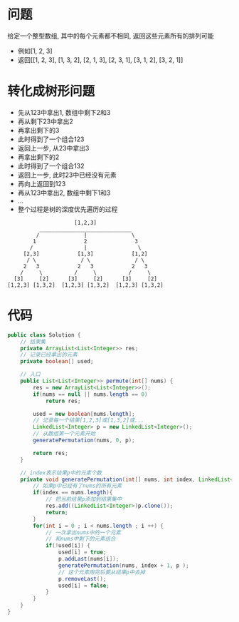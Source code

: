 # 问题

给定一个整型数组, 其中的每个元素都不相同, 返回这些元素所有的排列可能
- 例如[1, 2, 3]
- 返回[[1, 2, 3], [1, 3, 2], [2, 1, 3], [2, 3, 1], [3, 1, 2], [3, 2, 1]]

# 转化成树形问题
- 先从123中拿出1, 数组中剩下2和3
- 再从剩下23中拿出2
- 再拿出剩下的3
- 此时得到了一个组合123
- 返回上一步, 从23中拿出3
- 再拿出剩下的2
- 此时得到了一个组合132
- 返回上一步, 此时23中已经没有元素
- 再向上返回到123
- 再从123中拿出2, 数组中剩下1和3
- ...
- 整个过程是树的深度优先遍历的过程
```
                     [1,2,3]
          _____________________________
         /              |              \
        1               2               3
       /                |                \
     [2,3]            [1,3]            [1,2]
      / \              / \              / \
     2   3            2   3            2   3
    /     \          /     \          /     \ 
  [3]     [2]      [3]     [2]      [3]     [2]   
[1,2,3] [1,3,2]  [1,2,3] [1,3,2]  [1,2,3] [1,3,2]     
```

# 代码

```java
public class Solution {
	// 结果集
	private ArrayList<List<Integer>> res;
	// 记录已经拿出的元素
	private boolean[] used;

	// 入口
	public List<List<Integer>> permute(int[] nums) {
		res = new ArrayList<List<Integer>>();
		if(nums == null || nums.length == 0)
			return res;

		used = new boolean[nums.length];
		// 记录每一个结果[1,2,3]或[1,3,2]或...
		LinkedList<Integer> p = new LinkedList<Integer>();
		// 从数组第一个元素开始
		generatePermutation(nums, 0, p);

		return res;
	}

	// index表示结果p中的元素个数
	private void generatePermutation(int[] nums, int index, LinkedList<Integer> p){
		// 如果p中已经有了nums的所有元素
		if(index == nums.length){
			// 把当前结果p添加到结果集中
			res.add((LinkedList<Integer>)p.clone());
			return;
		}
		for(int i = 0 ; i < nums.length ; i ++) {
			// 一次拿出nums中的一个元素
			// 和nums中剩下的元素组合
			if(!used[i]) {
				used[i] = true;
				p.addLast(nums[i]);
				generatePermutation(nums, index + 1, p );
				// 这个元素用完后要从结果p中去掉
				p.removeLast();
				used[i] = false;
			}
		}
	}
}
```
